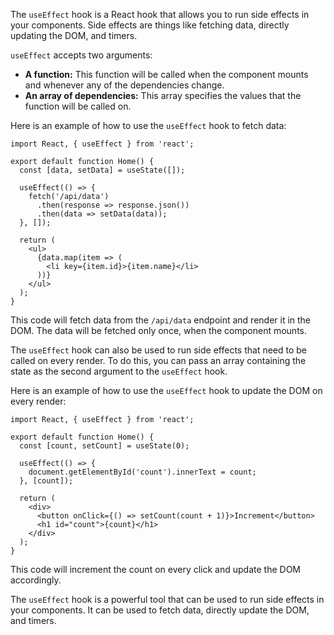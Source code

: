 
The `useEffect` hook is a React hook that allows you to run side effects in your components. Side effects are things like fetching data, directly updating the DOM, and timers.

`useEffect` accepts two arguments:

* **A function:** This function will be called when the component mounts and whenever any of the dependencies change.
* **An array of dependencies:** This array specifies the values that the function will be called on.

Here is an example of how to use the `useEffect` hook to fetch data:

```
import React, { useEffect } from 'react';

export default function Home() {
  const [data, setData] = useState([]);

  useEffect(() => {
    fetch('/api/data')
      .then(response => response.json())
      .then(data => setData(data));
  }, []);

  return (
    <ul>
      {data.map(item => (
        <li key={item.id}>{item.name}</li>
      ))}
    </ul>
  );
}
```

This code will fetch data from the `/api/data` endpoint and render it in the DOM. The data will be fetched only once, when the component mounts.

The `useEffect` hook can also be used to run side effects that need to be called on every render. To do this, you can pass an array containing the state as the second argument to the `useEffect` hook.

Here is an example of how to use the `useEffect` hook to update the DOM on every render:

```
import React, { useEffect } from 'react';

export default function Home() {
  const [count, setCount] = useState(0);

  useEffect(() => {
    document.getElementById('count').innerText = count;
  }, [count]);

  return (
    <div>
      <button onClick={() => setCount(count + 1)}>Increment</button>
      <h1 id="count">{count}</h1>
    </div>
  );
}
```

This code will increment the count on every click and update the DOM accordingly.

The `useEffect` hook is a powerful tool that can be used to run side effects in your components. It can be used to fetch data, directly update the DOM, and timers.
